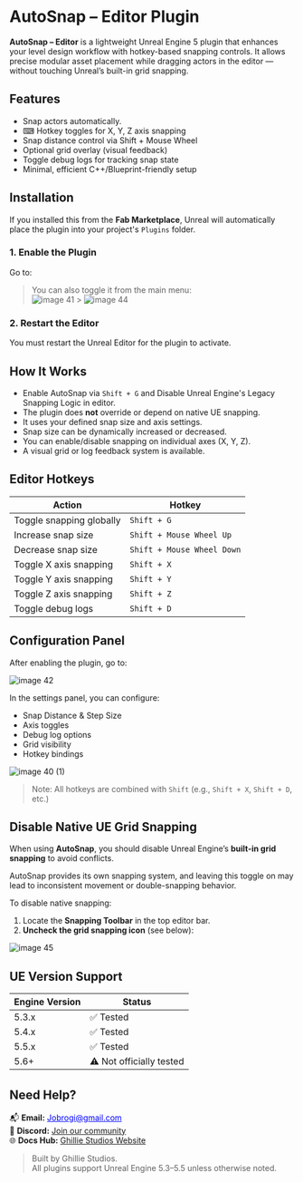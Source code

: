 # AutoSnap – Editor Plugin

**AutoSnap – Editor** is a lightweight Unreal Engine 5 plugin that enhances your level design workflow with hotkey-based snapping controls. It allows precise modular asset placement while dragging actors in the editor — without touching Unreal’s built-in grid snapping.

## Features

- Snap actors automatically.
- ⌨ Hotkey toggles for X, Y, Z axis snapping
- Snap distance control via Shift + Mouse Wheel
- Optional grid overlay (visual feedback)
- Toggle debug logs for tracking snap state
- Minimal, efficient C++/Blueprint-friendly setup

## Installation

If you installed this from the **Fab Marketplace**, Unreal will automatically place the plugin into your project's `Plugins` folder.

### 1. Enable the Plugin

Go to:

> You can also toggle it from the main menu:  
> ![image 41](https://github.com/user-attachments/assets/418c5026-e1cb-4cb8-a8c2-6d417edc3863) > ![image 44](https://github.com/user-attachments/assets/b1fb13b6-4808-477b-b5d6-84f99216917a)

### 2. Restart the Editor

You must restart the Unreal Editor for the plugin to activate.

## How It Works

- Enable AutoSnap via `Shift + G` and Disable Unreal Engine's Legacy Snapping Logic in editor.
- The plugin does **not** override or depend on native UE snapping.
- It uses your defined snap size and axis settings.
- Snap size can be dynamically increased or decreased.
- You can enable/disable snapping on individual axes (X, Y, Z).
- A visual grid or log feedback system is available.

## Editor Hotkeys

| Action                   | Hotkey                     |
| ------------------------ | -------------------------- |
| Toggle snapping globally | `Shift + G`                |
| Increase snap size       | `Shift + Mouse Wheel Up`   |
| Decrease snap size       | `Shift + Mouse Wheel Down` |
| Toggle X axis snapping   | `Shift + X`                |
| Toggle Y axis snapping   | `Shift + Y`                |
| Toggle Z axis snapping   | `Shift + Z`                |
| Toggle debug logs        | `Shift + D`                |

## Configuration Panel

After enabling the plugin, go to:

![image 42](https://github.com/user-attachments/assets/8c747712-5592-439e-8457-ed2844415049)

In the settings panel, you can configure:

- Snap Distance & Step Size
- Axis toggles
- Debug log options
- Grid visibility
- Hotkey bindings

![image 40 (1)](https://github.com/user-attachments/assets/8915497c-9b0a-419a-8931-42f9a4be64b2)

> Note: All hotkeys are combined with `Shift` (e.g., `Shift + X`, `Shift + D`, etc.)

## Disable Native UE Grid Snapping

When using **AutoSnap**, you should disable Unreal Engine’s **built-in grid snapping** to avoid conflicts.

AutoSnap provides its own snapping system, and leaving this toggle on may lead to inconsistent movement or double-snapping behavior.

To disable native snapping:

1. Locate the **Snapping Toolbar** in the top editor bar.
2. **Uncheck the grid snapping icon** (see below):

![image 45](https://github.com/user-attachments/assets/3eceb9bb-f389-4583-939c-6e353be4a620)

## UE Version Support

| Engine Version | Status                   |
| -------------- | ------------------------ |
| 5.3.x          | ✅ Tested                |
| 5.4.x          | ✅ Tested                |
| 5.5.x          | ✅ Tested                |
| 5.6+           | ⚠️ Not officially tested |

<div style="margin-top: 2rem;"></div>

<h2>Need Help?</h2>

<ul style="list-style: none; padding-left: 0;">
  <li>
    📬 <strong>Email:</strong>
    <span id="email" style="cursor: pointer; color: #00f; text-decoration: underline;" onclick="copyEmail()">
      Jobrogi@gmail.com
    </span>
    <span id="copiedMsg" style="color: green; margin-left: 10px; display: none;">✔️ Copied!</span>
  </li>
  <li>
    💬 <strong>Discord:</strong>
    <a href="https://discord.gg/AFVyqXBSRW" target="_blank" rel="noopener noreferrer">
      Join our community
    </a>
  </li>
  <li>
    🌐 <strong>Docs Hub:</strong>
    <a href="https://jobrogi.github.io/GhillieStudios" target="_blank" rel="noopener noreferrer">
      Ghillie Studios Website
    </a>
  </li>
</ul>

<blockquote>
  Built by Ghillie Studios.<br>
  All plugins support Unreal Engine 5.3–5.5 unless otherwise noted.
</blockquote>

<script>
  function copyEmail() {
    navigator.clipboard.writeText("Jobrogi@gmail.com").then(() => {
      const msg = document.getElementById("copiedMsg");
      msg.style.display = "inline";
      setTimeout(() => {
        msg.style.display = "none";
      }, 2000);
    });
  }
</script>
